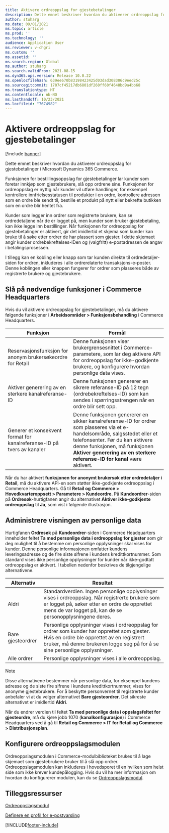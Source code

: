 ```yaml
---
title: Aktivere ordreoppslag for gjestebetalinger
description: Dette emnet beskriver hvordan du aktiverer ordreoppslag for gjestebetalinger i Microsoft Dynamics 365 Commerce.
author: stuharg
ms.date: 09/01/2021
ms.topic: article
ms.prod: ''
ms.technology: ''
audience: Application User
ms.reviewer: v-chgri
ms.custom: ''
ms.assetid: ''
ms.search.region: Global
ms.author: stuharg
ms.search.validFrom: 2021-08-15
ms.dyn365.ops.version: Release 10.0.22
ms.openlocfilehash: 639ee670b83198423425d03dad308306c9eed25c
ms.sourcegitcommit: 1707cf45217db6801df260ff60f4648bd9a4bb68
ms.translationtype: HT
ms.contentlocale: nb-NO
ms.lasthandoff: 10/23/2021
ms.locfileid: "7674982"
---
```

# <a name="enable-order-lookup-for-guest-checkouts"></a>Aktivere ordreoppslag for gjestebetalinger

[!include [banner](includes/banner.md)]

Dette emnet beskriver hvordan du aktiverer ordreoppslag for gjestebetalinger i Microsoft Dynamics 365 Commerce.

Funksjonen for bestillingsoppslag for gjestebetalinger lar kunder som foretar innkjøp som gjestebrukere, slå opp ordrene sine. Funksjonen for ordreoppslag er nyttig når kunder vil utføre handlinger, for eksempel kontrollere innfrielsesstatusen til produkter i en ordre, kontrollere adressen som en ordre ble sendt til, bestille et produkt på nytt eller bekrefte butikken som en ordre blir hentet fra.

Kunder som legger inn ordrer som registrerte brukere, kan se ordredetaljene når de er logget på, men kunder som bruker gjestebetaling, kan ikke legge inn bestillinger. Når funksjonen for ordreoppslag for gjestebetalinger er aktivert, gir det imidlertid et skjema som kunder kan bruke til å søke etter ordrer de har plassert som gjester. I dette skjemaet angir kunder ordrebekreftelses-IDen og (valgfritt) e-postadressen de angav i betalingsprosessen.

I tillegg kan en kobling eller knapp som tar kunden direkte til ordredetaljer-siden for ordren, inkluderes i alle ordrerelaterte transaksjons-e-poster. Denne koblingen eller knappen fungerer for ordrer som plasseres både av registrerte brukere og gjestebrukere.

## <a name="turn-on-necessary-features-in-commerce-headquarters"></a>Slå på nødvendige funksjoner i Commerce Headquarters

Hvis du vil aktivere ordreoppslag for gjestebetalinger, må du aktivere følgende funksjoner i **Arbeidsområder \> Funksjonsbehandling** i Commerce Headquarters.

| Funksjon | Formål |
|---------|---------|
| Reservasjonsfunksjon for anonym brukersøkeordre for Retail | Denne funksjonen viser brukergrensesnittet i Commerce-parametere, som lar deg aktivere API for ordreoppslag for ikke-godkjente brukere, og konfigurere hvordan personlige data vises. |
| Aktiver generering av en sterkere kanalreferanse-ID | Denne funksjonen genererer en sikrere referanse-ID på 12 tegn (ordrebekreftelses-ID) som kan sendes i spørringsstrengen når en ordre blir sett opp. |
| Generer et konsekvent format for kanalreferanse-ID på tvers av kanaler | Denne funksjonen genererer en sikker kanalreferanse-ID for ordrer som plasseres via et e-handelsområde, salgsstedet eller et telefonsenter. Før du kan aktivere denne funksjonen, må funksjonen **Aktiver generering av en sterkere referanse-ID for kanal** være aktivert. |

Når du har aktivert **funksjonen for anonymt brukersøk etter ordredetaljer i Retail**, må du aktivere API-en som støtter ikke-godkjente ordreoppslag i Commerce Headquarters. Gå til **Retail og Commerce \> Hovedkvarteroppsett \> Parametere \> Kundeordre**. På **Kundeordrer**-siden på **Ordresøk**-hurtigfanen angir du alternativet **Aktiver ikke-godkjente ordreoppslag** til **Ja**, som vist i følgende illustrasjon.

## <a name="manage-the-display-of-personal-data"></a>Administrere visningen av personlige data

Hurtigfanen **Ordresøk** på **Kundeordrer**-siden i Commerce Headquarters inneholder feltet **Ta med personlige data i ordreoppslag for gjester** som gir deg mulighet til å bestemme om personlige opplysninger skal vises for kunder. Denne personlige informasjonen omfatter kundens leveringsadresse og de fire siste sifrene i kundens kredittkortnummer. Som standard vises ikke personlige opplysninger for kunder når ikke-godtatt ordreoppslag er aktivert. I tabellen nedenfor beskrives de tilgjengelige alternativene.

| Alternativ | Resultat |
|--------|--------|
| Aldri | Standardverdien. Ingen personlige opplysninger vises i ordreoppslag. Når registrerte brukere som er logget på, søker etter en ordre de opprettet mens de var logget på, kan de se personopplysningene deres. |
| Bare gjesteordrer | Personlige opplysninger vises i ordreoppslag for ordrer som kunder har opprettet som gjester. Hvis en ordre ble opprettet av en registrert bruker, må denne brukeren logge seg på for å se sine personlige opplysninger. |
| Alle ordrer | Personlige opplysninger vises i alle ordreoppslag. |

> [!NOTE]
> Disse alternativene bestemmer når personlige data, for eksempel kundens adresse og de siste fire sifrene i kundens kredittkortnummer, vises for anonyme gjestebrukere. For å beskytte personvernet til registrerte kunder anbefaler vi at du velger alternativet **Bare gjesteordrer**. Det sikreste alternativet er imidlertid **Aldri**.

Når du endrer verdien til feltet **Ta med personlige data i oppslagsfeltet for gjesteordre**, må du kjøre jobb 1070 (**kanalkonfigurasjon**) i Commerce Headquarters ved å gå til **Retail og Commerce \> IT for Retail og Commerce \> Distribusjonsplan**.

## <a name="configure-the-order-lookup-module"></a>Konfigurere ordreoppslagsmodulen

Ordreoppslagsmodulen i Commerce-modulbiblioteket brukes til å lage skjemaet som gjestebrukere bruker til å slå opp ordrer. Ordreoppslagsmodulen kan inkluderes i hovedsporet til en hvilken som helst side som ikke krever kundepålogging. Hvis du vil ha mer informasjon om hvordan du konfigurerer modulen, kan du se [Ordreoppslagsmodul](order-lookup-module.md).

## <a name="additional-resources"></a>Tilleggsressurser

[Ordreoppslagsmodul](order-lookup-module.md)

[Definere en profil for e-postvarsling](email-notification-profiles.md)

[!INCLUDE[footer-include](../includes/footer-banner.md)]
